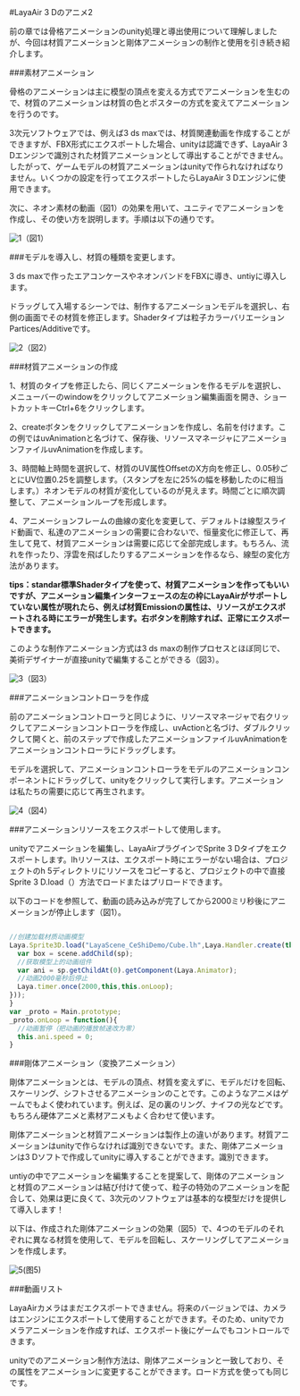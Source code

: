 #LayaAir 3 Dのアニメ2

前の章では骨格アニメーションのunity処理と導出使用について理解しましたが、今回は材質アニメーションと剛体アニメーションの制作と使用を引き続き紹介します。

###素材アニメーション

骨格のアニメーションは主に模型の頂点を変える方式でアニメーションを生むので、材質のアニメーションは材質の色とポスターの方式を変えてアニメーションを行うのです。

3次元ソフトウェアでは、例えば3 ds maxでは、材質関連動画を作成することができますが、FBX形式にエクスポートした場合、unityは認識できず、LayaAir 3 Dエンジンで識別された材質アニメーションとして導出することができません。したがって、ゲームモデルの材質アニメーションはunityで作られなければなりません。いくつかの設定を行ってエクスポートしたらLayaAir 3 Dエンジンに使用できます。

次に、ネオン素材の動画（図1）の効果を用いて、ユニティでアニメーションを作成し、その使い方を説明します。手順は以下の通りです。

![1](img/1.gif)（図1）<br/>



###モデルを導入し、材質の種類を変更します。

3 ds maxで作ったエアコンケースやネオンバンドをFBXに導き、untiyに導入します。

ドラッグして入場するシーンでは、制作するアニメーションモデルを選択し、右側の画面でその材質を修正します。Shaderタイプは粒子カラーバリエーションPartices/Additiveです。

![2](img/2.png)（図2）<br/>



###材質アニメーションの作成

1、材質のタイプを修正したら、同じくアニメーションを作るモデルを選択し、メニューバーのwindowをクリックしてアニメーション編集画面を開き、ショートカットキーCtrl+6をクリックします。

2、createボタンをクリックしてアニメーションを作成し、名前を付けます。この例ではuvAnimationと名づけて、保存後、リソースマネージャにアニメーションファイルuvAnimationを作成します。

3、時間軸上時間を選択して、材質のUV属性OffsetのX方向を修正し、0.05秒ごとにUV位置0.25を調整します。（スタンプを左に25%の幅を移動したのに相当します。）ネオンモデルの材質が変化しているのが見えます。時間ごとに順次調整して、アニメーションループを形成します。

4、アニメーションフレームの曲線の変化を変更して、デフォルトは線型スライド動画で、私達のアニメーションの需要に合わないで、恒量変化に修正して、再生して見て、材質アニメーションは需要に応じて全部完成します。もちろん、流れを作ったり、浮雲を飛ばしたりするアニメーションを作るなら、線型の変化方法があります。

**tips：standar標準Shaderタイプを使って、材質アニメーションを作ってもいいですが、アニメーション編集インターフェースの左の枠にLayaAirがサポートしていない属性が現れたら、例えば材質Emissionの属性は、リソースがエクスポートされる時にエラーが発生します。右ボタンを削除すれば、正常にエクスポートできます。**

このような制作アニメーション方式は3 ds maxの制作プロセスとほぼ同じで、美術デザイナーが直接unityで編集することができる（図3）。

![3](img/3.gif)（図3）<br/>



###アニメーションコントローラを作成

前のアニメーションコントローラと同じように、リソースマネージャで右クリックしてアニメーションコントローラを作成し、uvActionと名づけ、ダブルクリックして開くと、前のステップで作成したアニメーションファイルuvAnimationをアニメーションコントローラにドラッグします。

モデルを選択して、アニメーションコントローラをモデルのアニメーションコンポーネントにドラッグして、unityをクリックして実行します。アニメーションは私たちの需要に応じて再生されます。

![4](img/4.gif)（図4）<br/>



###アニメーションリソースをエクスポートして使用します。

unityでアニメーションを編集し、LayaAirプラグインでSprite 3 Dタイプをエクスポートします。lhリソースは、エクスポート時にエラーがない場合は、プロジェクトのh 5ディレクトリにリソースをコピーすると、プロジェクトの中で直接Sprite 3 D.load（）方法でロードまたはプリロードできます。

以下のコードを参照して、動画の読み込みが完了してから2000ミリ秒後にアニメーションが停止します（図1）。


```typescript

//创建加载材质动画模型
Laya.Sprite3D.load("LayaScene_CeShiDemo/Cube.lh",Laya.Handler.create(this,function(sp){
  var box = scene.addChild(sp);
  //获取模型上的动画组件
  var ani = sp.getChildAt(0).getComponent(Laya.Animator);
  //动画2000毫秒后停止
  Laya.timer.once(2000,this,this.onLoop);
}));
}
var _proto = Main.prototype;
_proto.onLoop = function(){
  //动画暂停（把动画的播放帧速改为零）
  this.ani.speed = 0;
}
```




###剛体アニメーション（変換アニメーション）

剛体アニメーションとは、モデルの頂点、材質を変えずに、モデルだけを回転、スケーリング、シフトさせるアニメーションのことです。このようなアニメはゲームでもよく使われています。例えば、足の裏のリング、ナイフの光などです。もちろん硬体アニメと素材アニメもよく合わせて使います。

剛体アニメーションと材質アニメーションは製作上の違いがあります。材質アニメーションはunityで作らなければ識別できないです。また、剛体アニメーションは3 Dソフトで作成してunityに導入することができます。識別できます。

untiyの中でアニメーションを編集することを提案して、剛体のアニメーションと材質のアニメーションは結び付けて使って、粒子の特効のアニメーションを配合して、効果は更に良くて、3次元のソフトウェアは基本的な模型だけを提供して導入します！

以下は、作成された剛体アニメーションの効果（図5）で、4つのモデルのそれぞれに異なる材質を使用して、モデルを回転し、スケーリングしてアニメーションを作成します。

![5](img/5.gif)(图5)</br>







###動画リスト

LayaAirカメラはまだエクスポートできません。将来のバージョンでは、カメラはエンジンにエクスポートして使用することができます。そのため、unityでカメラアニメーションを作成すれば、エクスポート後にゲームでもコントロールできます。

unityでのアニメーション制作方法は、剛体アニメーションと一致しており、その属性をアニメーションに変更することができます。ロード方式を使っても同じです。